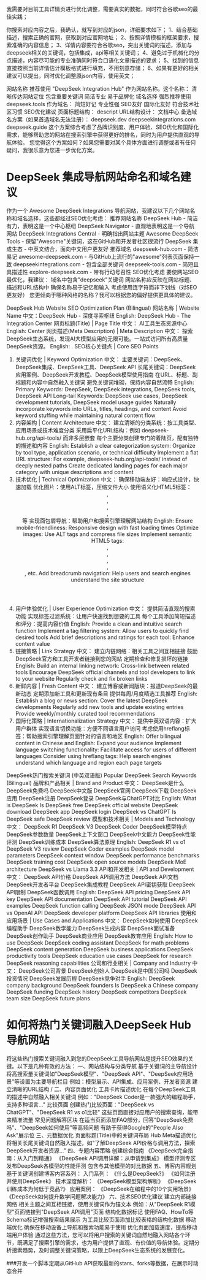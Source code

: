 我需要对目前工具详情页进行优化调整，需要真实的数据，同时符合谷歌seo的最佳实践；

你搜索对应内容之后，我确认，就写到对应的json，详细要求如下；
1、结合基础描述，搜索正确的官网，获取到对应官网地址；
2、按照详情模板的框架要求，搜索准确的内容信息；
3、详情内容要符合谷歌seo，突出关键词的描述，添加与deepseek相关的关键词，包括集成，api等相关关键词；
4、避免过于机械化的分点描述，内容尽可能的专业准确同时符合口语化文章描述的要求；
5、找到的信息直接按照当前详情估计模板格式进行填充，不用刻意存储；
6、如果有更好的相关建议可以提出，同时优化调整原json内容，使用英文；


网站名称
推荐使用 "DeepSeek Integration Hub" 作为网站名称。这个名称：
清晰传达网站定位
包含重要关键词
简洁专业
易于品牌化
域名选择
强烈推荐使用 deepseek.tools 作为域名：
简短好记
专业性强
SEO友好
国际化友好
符合技术社区习惯
SEO优化建议
页面标题结构：
descript
URL结构设计：
文档中心
备选域名方案（如果首选域名无法注册）：
deepseek.dev
deepseekintegrations.com
deepseek.guide
这个方案综合考虑了品牌识别度、用户体验、SEO优化和国际化需求，能够帮助您的网站在搜索引擎中获得更好的排名，同时为用户提供直观的导航体验。
您觉得这个方案如何？如果您需要对某个具体方面进行调整或者有任何疑问，我很乐意为您进一步优化方案。

# DeepSeek 集成导航网站命名和域名建议
作为一个 Awesome DeepSeek Integrations 导航网站，我建议以下几个网站名称和域名选择，这些都经过SEO优化考虑：
推荐网站名称
DeepSeek Hub - 简洁有力，表明这是一个中心枢纽
DeepSeek Navigator - 直观地表明这是一个导航网站
DeepSeek Integrations Central - 明确指出网站主题
Awesome DeepSeek Tools - 保留"Awesome"关键词，这在GitHub和开发者社区很流行
DeepSeek 集成生态 - 中英文结合，面向中文用户更友好
推荐域名
deepseek-hub.com - 简洁易记
awesome-deepseek.com - 与GitHub上流行的"awesome"列表页面保持一致
deepseekintegrations.com - 包含全部关键词
deepseek-tools.com - 简短且具描述性
explore-deepseek.com - 带有行动号召性
SEO优化考虑
要使网站SEO最优化，我建议：
域名中包含"deepseek"关键词
网站名称应反映在网站标题、描述和URL结构中
确保名称易于记忆和输入
考虑使用连字符而非下划线（对SEO更友好）
您更倾向于哪种风格的名称？我可以根据您的偏好提供更具体的建议。

DeepSeek Hub Website SEO Optimization Plan (Bilingual)
网站名称 | Website Name
中文：DeepSeek Hub - 深度寻索枢纽
English: DeepSeek Hub - The Integration Center
网页标题(Title) | Page Title
中文：
AI工具生态资源中心
English:
Center
网页描述(Meta Description) | Meta Description
中文：
探索DeepSeek生态系统，发现AI大模型应用的无限可能。一站式访问所有高质量DeepSeek资源。
English:
.
SEO核心关键点 | Core SEO Points
1. 关键词优化 | Keyword Optimization
中文：
主要关键词：DeepSeek、DeepSeek集成、DeepSeek工具、DeepSeek API
长尾关键词：DeepSeek应用案例、DeepSeek开发教程、DeepSeek模型使用指南
在URL、标题、副标题和内容中自然融入关键词
避免关键词堆砌，保持内容自然流畅
English:
Primary Keywords: DeepSeek, DeepSeek integrations, DeepSeek tools, DeepSeek API
Long-tail Keywords: DeepSeek use cases, DeepSeek development tutorials, DeepSeek model usage guides
Naturally incorporate keywords into URLs, titles, headings, and content
Avoid keyword stuffing while maintaining natural content flow
2. 内容架构 | Content Architecture
中文：
建立清晰的分类系统：按工具类型、应用场景或技术难度分类
采用扁平化URL结构：例如 deepseek-hub.org/api-tools/ 而非多层嵌套
每个主要分类创建专门的着陆页，配有独特的描述和内容
English:
Establish a clear categorization system: Organize by tool type, application scenario, or technical difficulty
Implement a flat URL structure: For example, deepseek-hub.org/api-tools/ instead of deeply nested paths
Create dedicated landing pages for each major category with unique descriptions and content
3. 技术优化 | Technical Optimization
中文：
确保移动端友好：响应式设计，快速加载
优化图片：使用ALT标签，压缩文件大小
使用语义化HTML5标签：<header>, <nav>, <main>, <section>, <article>等
实现面包屑导航：帮助用户和搜索引擎理解网站结构
English:
Ensure mobile-friendliness: Responsive design with fast loading times
Optimize images: Use ALT tags and compress file sizes
Implement semantic HTML5 tags: <header>, <nav>, <main>, <section>, <article>, etc.
Add breadcrumb navigation: Help users and search engines understand the site structure
4. 用户体验优化 | User Experience Optimization
中文：
提供简洁直观的搜索功能
实现标签过滤系统：让用户快速找到想要的工具
每个工具添加简短描述和评分：提高内容价值
English:
Provide a clean and intuitive search function
Implement a tag filtering system: Allow users to quickly find desired tools
Add brief descriptions and ratings for each tool: Enhance content value
5. 链接策略 | Link Strategy
中文：
建立内链网络：相关工具之间互相链接
鼓励DeepSeek官方和工具开发者链接到您的网站
定期检查和修复损坏的链接
English:
Build an internal linking network: Cross-link between related tools
Encourage DeepSeek official channels and tool developers to link to your website
Regularly check and fix broken links
6. 新鲜内容 | Fresh Content
中文：
建立博客或新闻版块：报道DeepSeek的最新动态
定期添加新工具和更新现有条目
提供每周/月度精选工具推荐
English:
Establish a blog or news section: Cover the latest DeepSeek developments
Regularly add new tools and update existing entries
Provide weekly/monthly curated tool recommendations
7. 国际化策略 | Internationalization Strategy
中文：
提供中英双语内容：扩大用户群体
实现语言切换功能：方便不同语言用户访问
考虑使用hreflang标签：帮助搜索引擎理解页面针对的语言和地区
English:
Offer bilingual content in Chinese and English: Expand your audience
Implement language switching functionality: Facilitate access for users of different languages
Consider using hreflang tags: Help search engines understand which language and region each page targets

DeepSeek热门搜索关键词 (中英双语版)
Popular DeepSeek Search Keywords (Bilingual)
品牌和产品相关 | Brand and Product
中文：
DeepSeek是什么
DeepSeek免费吗
DeepSeek中文版
DeepSeek官网
DeepSeek下载
DeepSeek应用
DeepSeek注册
DeepSeek登录
DeepSeek与ChatGPT对比
English:
What is DeepSeek
Is DeepSeek free
DeepSeek official website
DeepSeek download
DeepSeek app
DeepSeek login
DeepSeek vs ChatGPT
Is DeepSeek safe
DeepSeek review
模型和技术相关 | Models and Technology
中文：
DeepSeek R1
DeepSeek V3
DeepSeek Coder
DeepSeek模型特点
DeepSeek参数数量
DeepSeek上下文窗口
DeepSeek中文能力
DeepSeek性能评测
DeepSeek训练成本
DeepSeek算法原理
English:
DeepSeek R1 vs o1
DeepSeek V3 review
DeepSeek Coder examples
DeepSeek model parameters
DeepSeek context window
DeepSeek performance benchmarks
DeepSeek training cost
DeepSeek open source models
DeepSeek MoE architecture
DeepSeek vs Llama 3.3
API和开发相关 | API and Development
中文：
DeepSeek API价格
DeepSeek API调用方法
DeepSeek API文档
DeepSeek开发者平台
DeepSeek集成教程
DeepSeek API密钥获取
DeepSeek API限制
DeepSeek函数调用
English:
DeepSeek API pricing
DeepSeek API key
DeepSeek API documentation
DeepSeek API tutorial
DeepSeek API examples
DeepSeek function calling
DeepSeek JSON mode
DeepSeek API vs OpenAI API
DeepSeek developer platform
DeepSeek API libraries
使用和应用场景 | Use Cases and Applications
中文：
DeepSeek如何使用
DeepSeek编程助手
DeepSeek数学能力
DeepSeek生成内容
DeepSeek面试准备
DeepSeek创作助手
DeepSeek商业应用
DeepSeek教育应用
English:
How to use DeepSeek
DeepSeek coding assistant
DeepSeek for math problems
DeepSeek content generation
DeepSeek business applications
DeepSeek productivity tools
DeepSeek education use cases
DeepSeek for research
DeepSeek reasoning capabilities
公司和行业相关 | Company and Industry
中文：
DeepSeek公司背景
DeepSeek创始人
DeepSeek是中国公司吗
DeepSeek投资情况
DeepSeek发展历程
DeepSeek竞争对手
English:
DeepSeek company background
DeepSeek founders
Is DeepSeek a Chinese company
DeepSeek funding
DeepSeek history
DeepSeek competitors
DeepSeek team size
DeepSeek future plans

# 如何将热门关键词融入DeepSeek Hub导航网站
将这些热门搜索关键词融入到您的DeepSeek工具导航网站是提升SEO效果的关键。以下是几种有效的方法：
一、网站结构与分类导航
基于关键词的主导航设计
将高搜索量关键词如"DeepSeek模型"、"DeepSeek API"、"DeepSeek应用场景"等设置为主要导航栏目
例如：模型展示、API集成、应用案例、开发者资源
建立清晰的URL结构
/
二、内容页面优化
工具卡片描述优化
在每个DeepSeek工具的描述中自然融入相关关键词
例如："DeepSeek Coder是一款强大的编程助手，支持多种语言..."
比较页面
创建热门比较页面："DeepSeek vs ChatGPT"、"DeepSeek R1 vs o1比较"
这些页面直接对应用户的搜索查询，能带来精准流量
常见问题解答区块
在适当页面添加FAQ部分，回答"DeepSeek免费吗"、"DeepSeek如何使用"等高频问题
有助于获得Google的"People Also Ask"展示位
三、元数据优化
页面标题(Title)中的关键词布局
Hub
Meta描述优化
将相关长尾关键词自然融入描述，如"了解DeepSeek API价格与调用方法，探索DeepSeek开发者资源..."
四、专题内容策略
创建综合指南
《DeepSeek完全指南：从入门到精通》
《DeepSeek API调用详解：从申请到集成》
模型评测专区
发布DeepSeek各模型的性能评测
包含与其他模型的对比数据
五、博客内容规划
基于关键词创建博客内容系列：
入门系列：
《什么是DeepSeek?》
《如何注册并使用DeepSeek》
技术深度解析：
《DeepSeek模型架构解析》
《DeepSeek训练成本为何低于竞品?》
应用案例：
《DeepSeek在编程中的10个实用场景》
《DeepSeek如何提升数学问题解决能力》
六、技术SEO优化建议
建立内部链接网络
相关主题之间互相链接，使用关键词作为锚文本
例如：从"DeepSeek R1模型"页面链接到"DeepSeek API调用"页面
结构化数据标记
使用FAQ、HowTo等Schema标记增强搜索结果展示
为工具比较页面添加比较表格的结构化数据
移动端优化
确保在移动设备上导航和搜索功能易于使用
优化页面加载速度，提高移动端用户体验
通过这些方法，您可以将用户搜索的关键词自然地融入网站各个环节，既满足了搜索引擎的需求，也为用户提供了直观、有价值的导航体验。定期分析搜索趋势，及时调整关键词策略，以跟上DeepSeek生态系统的发展变化。

###开发一个脚本定期从GitHub API获取最新的stars、forks等数据，在展示时动态合并

